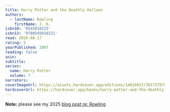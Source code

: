 ```yaml
---
title: Harry Potter and the Deathly Hallows
authors:
  - lastName: Rowling
    firstName: J. K.
isbn10: '0545010225'
isbn13: '9780545010221'
read: 2016-08-17
rating: 5
yearPublished: 2007
reading: false
asin:
subtitle:
series:
  name: Harry Potter
  volume: 7
narrators:
coverImageUrl: https://assets.hardcover.app/editions/14019917/7017379795452299-58613224.jpg
hardcoverUrl: https://hardcover.app/books/harry-potter-and-the-deathly-hallows/editions/14019917
---
```


**Note:** please see my 2025 [blog post re: Rowling](/blog/2025/04/jk-rowling)
